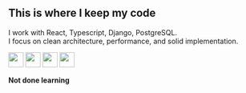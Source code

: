 ## This is where I keep my code

I work with React, Typescript, Django, PostgreSQL.  
I focus on clean architecture, performance, and solid implementation.

<img src="https://img.shields.io/badge/react%20-%2320232a.svg?&style=for-the-badge&logo=react&logoColor=%2361DAFB" height="30"/> <img src="https://img.shields.io/badge/typescript-%23007ACC.svg?style=for-the-badge&logo=typescript&logoColor=white" height="30"/> <img src="https://img.shields.io/badge/Django-092E20?style=for-the-badge&logo=django&logoColor=green" height="30"/> <img src="https://img.shields.io/badge/postgresql-4169e1?style=for-the-badge&logo=postgresql&logoColor=white" height="30"/> 

<b>Not done learning</b>
